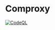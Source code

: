 # Comproxy

[![CodeQL](https://github.com/artbitrage/comproxy/actions/workflows/codeql-analysis.yml/badge.svg?branch=main)](https://github.com/artbitrage/comproxy/actions/workflows/codeql-analysis.yml)
